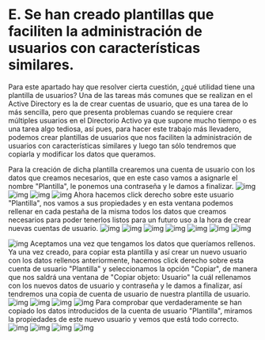 # E. Se han creado plantillas que faciliten la administración de usuarios con características similares.
Para este apartado hay que resolver cierta cuestión, ¿qué utilidad tiene una plantilla de usuarios? Una de las tareas más comunes que se realizan en el Active Directory es la de crear cuentas de usuario, que es una tarea de lo más sencilla, pero que presenta problemas cuando se requiere crear múltiples usuarios en el Directorio Activo ya que supone mucho tiempo o es una tarea algo tediosa, así pues, para hacer este trabajo más llevadero, podemos crear plantillas de usuarios que nos faciliten la administración de usuarios con características similares y luego tan sólo tendremos que copiarla y modificar los datos que queramos.

Para la creación de dicha plantilla crearemos una cuenta de usuario con los datos que creamos necesarios, que en este caso vamos a asignarle el nombre "Plantilla", le ponemos una contraseña y le damos a finalizar.
![img](https://github.com/roareva/ISO-Administracion_de_dominios/blob/master/img/e/0.jpg)
![img](https://github.com/roareva/ISO-Administracion_de_dominios/blob/master/img/e/1.jpg)
![img](https://github.com/roareva/ISO-Administracion_de_dominios/blob/master/img/e/2.jpg)
![img](https://github.com/roareva/ISO-Administracion_de_dominios/blob/master/img/e/3.jpg)
Ahora hacemos click derecho sobre este usuario "Plantilla", nos vamos a sus propiedades y en esta ventana podemos rellenar en cada pestaña de la misma todos los datos que creamos necesarios para poder tenerlos listos para un futuro uso a la hora de crear nuevas cuentas de usuario.
![img](https://github.com/roareva/ISO-Administracion_de_dominios/blob/master/img/e/4.jpg)
![img](https://github.com/roareva/ISO-Administracion_de_dominios/blob/master/img/e/5.jpg)
![img](https://github.com/roareva/ISO-Administracion_de_dominios/blob/master/img/e/6.jpg)
![img](https://github.com/roareva/ISO-Administracion_de_dominios/blob/master/img/e/7.jpg)
![img](https://github.com/roareva/ISO-Administracion_de_dominios/blob/master/img/e/8.jpg)
![img](https://github.com/roareva/ISO-Administracion_de_dominios/blob/master/img/e/9.jpg)
![img](https://github.com/roareva/ISO-Administracion_de_dominios/blob/master/img/e/10.jpg)

![img](https://github.com/roareva/ISO-Administracion_de_dominios/blob/master/img/e/11.jpg)
Aceptamos una vez que tengamos los datos que queríamos rellenos.
Ya una vez creado, para copiar esta plantilla y así crear un nuevo usuario con los datos rellenos anteriormente, hacemos click derecho sobre esta cuenta de usuario "Plantilla" y seleccionamos la opción "Copiar", de manera que nos saldrá una ventana de "Copiar objeto: Usuario" la cuál rellenamos con los nuevos datos de usuario y contraseña y le damos a finalizar, así tendremos una copia de cuenta de usuario de nuestra plantilla de usuario.
![img](https://github.com/roareva/ISO-Administracion_de_dominios/blob/master/img/e/12.jpg)
![img](https://github.com/roareva/ISO-Administracion_de_dominios/blob/master/img/e/13.jpg)
![img](https://github.com/roareva/ISO-Administracion_de_dominios/blob/master/img/e/14.jpg)
![img](https://github.com/roareva/ISO-Administracion_de_dominios/blob/master/img/e/15.jpg)
Para comprobar que verdaderamente se han copiado los datos introducidos de la cuenta de usuario "Plantilla", miramos la propiedades de este nuevo usuario y vemos que está todo correcto.
![img](https://github.com/roareva/ISO-Administracion_de_dominios/blob/master/img/e/16.jpg)
![img](https://github.com/roareva/ISO-Administracion_de_dominios/blob/master/img/e/17.jpg)
![img](https://github.com/roareva/ISO-Administracion_de_dominios/blob/master/img/e/18.jpg)
![img](https://github.com/roareva/ISO-Administracion_de_dominios/blob/master/img/e/19.jpg)
